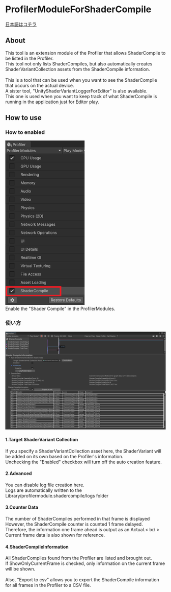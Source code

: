 ﻿# ProfilerModuleForShaderCompile

[日本語はコチラ](README.ja.md)<br />

## About 
This tool is an extension module of the Profiler that allows ShaderCompile to be listed in the Profiler.<br />
This tool not only lists ShaderCompiles, but also automatically creates ShaderVariantCollection assets from the ShaderCompile information.<br />
<br />
This is a tool that can be used when you want to see the ShaderCompile that occurs on the actual device.
<br />
A sister tool, "UnityShaderVariantLoggerForEditor" is also available.<br />
This one is used when you want to keep track of what ShaderCompile is running in the application just for Editor play.
<br />

## How to use
### How to enabled
![ScreenshotToUnityProfiler](Documentation~/EnableShaderCompileModule.png "How to enable")<br />
Enable the "Shader Compile" in the ProfilerModules.

### 使い方

![ScreenshotToUnityProfiler](Documentation~/Screenshot.png "screenshote")<br />

#### 1.Target ShaderVariant Collection
If you specify a ShaderVariantCollection asset here, the ShaderVariant will be added on its own based on the Profiler's information.<br />
Unchecking the "Enabled" checkbox will turn off the auto creation feature.


#### 2.Advanced 
You can disable log file creation here.<br />
Logs are automatically written to the Library/profilermodule.shadercompile/logs folder

#### 3.Counter Data
The number of ShaderCompiles performed in that frame is displayed<br />
However, the ShaderCompile counter is counted 1 frame delayed. <br />
Therefore, the information one frame ahead is output as an Actual.< br/ >
Current frame data is also shown for reference.<br />
#### 4.ShaderCompileInformation

All ShaderCompiles found from the Profiler are listed and brought out.<br />
If ShowOnlyCurrentFrame is checked, only information on the current frame will be shown.<br />
<br />
Also, "Export to csv" allows you to export the ShaderCompile information for all frames in the Profiler to a CSV file.
